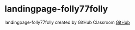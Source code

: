 # landingpage-folly77folly
landingpage-folly77folly created by GitHub Classroom
[GitHub](https://myonlinecoursehq.netlify.com)
